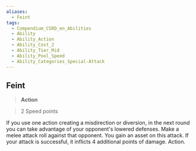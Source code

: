 ```yaml
---
aliases:
  - Feint
tags:
  - Compendium_CSRD_en_Abilities
  - Ability
  - Ability_Action
  - Ability_Cost_2
  - Ability_Tier_Mid
  - Ability_Pool_Speed
  - Ability_Categories_Special-Attack
---
```

  
    
## Feint    
>**Action**    
>2 Speed points  
    
If you use one action creating a misdirection or diversion, in the next round you can take advantage of your opponent's lowered defenses. Make a melee attack roll against that opponent. You gain an asset on this attack. If your attack is successful, it inflicts 4 additional points of damage. Action.